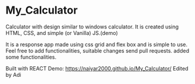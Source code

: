 # My_Calculator
Calculator with design similar to windows calculator. It is created using HTML, CSS, and simple (or Vanilla) JS.(demo)


It is a response app made using css grid and flex box and is simple to use.
Feel free to add functionalities, suitable changes send pull requests.
added some functionalities.

Built with REACT
Demo: https://naiyar2000.github.io/My_Calculator/
Edited by Adi
